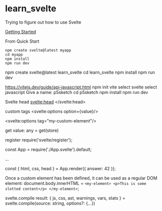 # learn_svelte
Trying to figure out how to use Svelte

[Getting Started](https://svelte.dev/docs#getting-started)

From Quick Start

`npm create svelte@latest myapp`  
`cd myapp`  
`npm install`  
`npm run dev`  


npm create svelte@latest learn_svelte
cd learn_svelte
npm install
npm run dev


https://vitejs.dev/guide/api-javascript.html
npm init vite
select svelte
select javascript
Give a name: p5sketch
cd p5sketch
npm install
npm run dev


Svelte head
<svelte:head>
	<link rel="stylesheet" href="/tutorial/dark-theme.css">
</svelte:head>

custom tags
<svelte:options option={value}/>

<svelte:options tag="my-custom-element"/>

get
value: any = get(store)

register
require('svelte/register');

const App = require('./App.svelte').default;

...

const { html, css, head } = App.render({ answer: 42 });


Once a custom element has been defined, it can be used as a regular DOM element:
document.body.innerHTML = `
	<my-element>
		<p>This is some slotted content</p>
	</my-element>
`;

svelte.compile
result: {
	js,
	css,
	ast,
	warnings,
	vars,
	stats
} = svelte.compile(source: string, options?: {...})